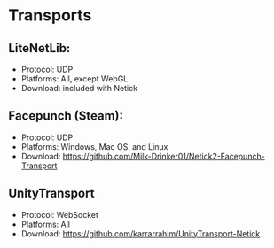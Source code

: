 # Transports

## LiteNetLib: 
* Protocol: UDP
* Platforms: All, except WebGL
* Download: included with Netick

## Facepunch (Steam):
* Protocol: UDP
* Platforms: Windows, Mac OS, and Linux
* Download: https://github.com/Milk-Drinker01/Netick2-Facepunch-Transport

## UnityTransport 
* Protocol: WebSocket
* Platforms: All
* Download: https://github.com/karrarrahim/UnityTransport-Netick

